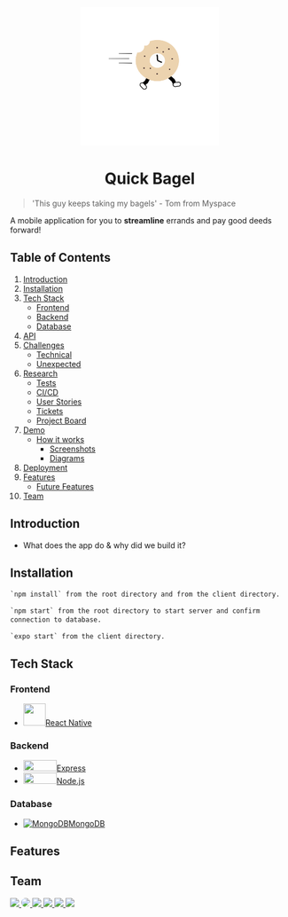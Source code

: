 
<div align="center">
<img width="250" height="250" src="client/assets/bagel.png">
</div>
<h1 align="center"> Quick Bagel </h1>


>'This guy keeps taking my bagels' - Tom from Myspace

A mobile application for you to <b>streamline</b> errands and pay good deeds forward!


## Table of Contents ##

1. [Introduction](#introduction)
2. [Installation](#installation)
3. [Tech Stack](#techstack)
    * [Frontend](#frontend)
    * [Backend](#backend)
    * [Database](#database)
4. [API](#api)
5. [Challenges](#challenges)
    * [Technical](#technical)
    * [Unexpected](#unexpected)
6. [Research](#research)
    * [Tests](#tests)
    * [CI/CD](#ci/cd)
    * [User Stories](#userstories)
    * [Tickets](#tickets)
    * [Project Board](#board)
7. [Demo](#demo)
    * [How it works](#apphow)
      * [Screenshots](#screenshots)
      * [Diagrams](#diagrams)
8. [Deployment](#deployment)
9. [Features](#features)
    * [Future Features](#futures)
10. [Team](#team)

## Introduction <a name="introduction"></a> ##

* What does the app do & why did we build it?

## Installation <a name="installation"></a> ##

```
`npm install` from the root directory and from the client directory.
```

```
`npm start` from the root directory to start server and confirm connection to database.
```

```
`expo start` from the client directory.
```

## Tech Stack <a name="techstack"></a> ##

### Frontend <a name="frontend"></a> ###
* <a href='https://reactnative.dev/'><img src="https://d33wubrfki0l68.cloudfront.net/554c3b0e09cf167f0281fda839a5433f2040b349/ecfc9/img/header_logo.svg" width="40" height="40"/>React Native</a>


### Backend <a name="backend"> </a> ###
* <a href='https://expressjs.com/'><img src="https://upload.wikimedia.org/wikipedia/commons/thumb/6/64/Expressjs.png/330px-Expressjs.png" width="60" height="20"/>Express</a>
*  <a href="https://nodejs.org/en/"><img src="https://upload.wikimedia.org/wikipedia/commons/d/d9/Node.js_logo.svg" width="60" height="20"/>Node.js</a>


### Database <a name="database"></a> ###
* <a href='https://www.mongodb.com/'> ![MongoDB](https://raw.githubusercontent.com/mongodb/mongo/master/docs/leaf.svg)MongoDB<a href='https://www.mongodb.com/'></a>

## Features <a name="features"></a> ##

## Team <a name="team"></a> ##
<a href="https://github.com/ryhorowitz">
  <img src="https://github.com/ryhorowitz.png?size=50?">
</a>
<a href="https://github.com/shabbyblue16">
  <img src="https://github.com/shabbyblue16.png?height=50" width="50" style="border-radius:50%">
</a>
<a href="https://github.com/OjeikuA">
  <img src="https://github.com/OjeikuA.png?size=50">
</a>
<a href="https://github.com/aaronfife">
  <img src="https://github.com/aaronfife.png?size=50">
</a>
<a href="https://github.com/surekhaw">
  <img src="https://github.com/surekhaw.png?size=50">
</a>
<a href="https://github.com/Laweeza">
  <img src="https://github.com/Laweeza.png?size=50">
</a>